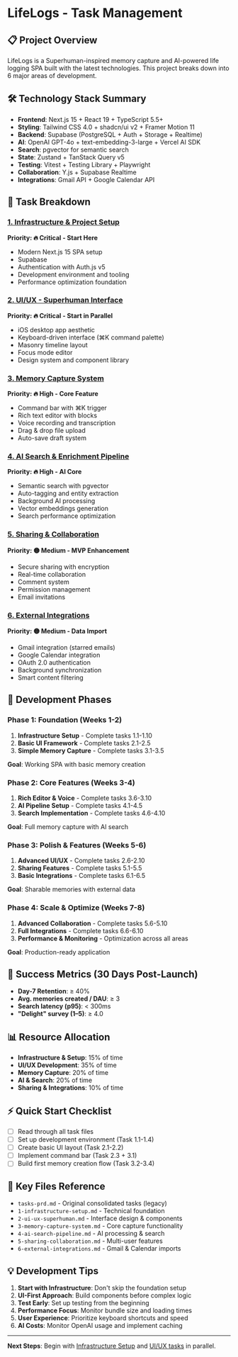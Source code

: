 # LifeLogs - Task Management

## 📋 Project Overview

LifeLogs is a Superhuman-inspired memory capture and AI-powered life logging SPA built with the latest technologies. This project breaks down into 6 major areas of development.

## 🛠 Technology Stack Summary

- **Frontend**: Next.js 15 + React 19 + TypeScript 5.5+
- **Styling**: Tailwind CSS 4.0 + shadcn/ui v2 + Framer Motion 11
- **Backend**: Supabase (PostgreSQL + Auth + Storage + Realtime)
- **AI**: OpenAI GPT-4o + text-embedding-3-large + Vercel AI SDK
- **Search**: pgvector for semantic search
- **State**: Zustand + TanStack Query v5
- **Testing**: Vitest + Testing Library + Playwright
- **Collaboration**: Y.js + Supabase Realtime
- **Integrations**: Gmail API + Google Calendar API

## 📁 Task Breakdown

### [1. Infrastructure & Project Setup](./1-infrastructure-setup.md)

**Priority: 🔥 Critical - Start Here**

- Modern Next.js 15 SPA setup
- Supabase
- Authentication with Auth.js v5
- Development environment and tooling
- Performance optimization foundation

### [2. UI/UX - Superhuman Interface](./2-ui-ux-superhuman.md)

**Priority: 🔥 Critical - Start in Parallel**

- iOS desktop app aesthetic
- Keyboard-driven interface (⌘K command palette)
- Masonry timeline layout
- Focus mode editor
- Design system and component library

### [3. Memory Capture System](./3-memory-capture-system.md)

**Priority: 🔥 High - Core Feature**

- Command bar with ⌘K trigger
- Rich text editor with blocks
- Voice recording and transcription
- Drag & drop file upload
- Auto-save draft system

### [4. AI Search & Enrichment Pipeline](./4-ai-search-pipeline.md)

**Priority: 🔥 High - AI Core**

- Semantic search with pgvector
- Auto-tagging and entity extraction
- Background AI processing
- Vector embeddings generation
- Search performance optimization

### [5. Sharing & Collaboration](./5-sharing-collaboration.md)

**Priority: 🟡 Medium - MVP Enhancement**

- Secure sharing with encryption
- Real-time collaboration
- Comment system
- Permission management
- Email invitations

### [6. External Integrations](./6-external-integrations.md)

**Priority: 🟡 Medium - Data Import**

- Gmail integration (starred emails)
- Google Calendar integration
- OAuth 2.0 authentication
- Background synchronization
- Smart content filtering

## 🚀 Development Phases

### Phase 1: Foundation (Weeks 1-2)

1. **Infrastructure Setup** - Complete tasks 1.1-1.10
2. **Basic UI Framework** - Complete tasks 2.1-2.5
3. **Simple Memory Capture** - Complete tasks 3.1-3.5

**Goal**: Working SPA with basic memory creation

### Phase 2: Core Features (Weeks 3-4)

1. **Rich Editor & Voice** - Complete tasks 3.6-3.10
2. **AI Pipeline Setup** - Complete tasks 4.1-4.5
3. **Search Implementation** - Complete tasks 4.6-4.10

**Goal**: Full memory capture with AI search

### Phase 3: Polish & Features (Weeks 5-6)

1. **Advanced UI/UX** - Complete tasks 2.6-2.10
2. **Sharing Features** - Complete tasks 5.1-5.5
3. **Basic Integrations** - Complete tasks 6.1-6.5

**Goal**: Sharable memories with external data

### Phase 4: Scale & Optimize (Weeks 7-8)

1. **Advanced Collaboration** - Complete tasks 5.6-5.10
2. **Full Integrations** - Complete tasks 6.6-6.10
3. **Performance & Monitoring** - Optimization across all areas

**Goal**: Production-ready application

## 🎯 Success Metrics (30 Days Post-Launch)

- **Day-7 Retention**: ≥ 40%
- **Avg. memories created / DAU**: ≥ 3
- **Search latency (p95)**: < 300ms
- **"Delight" survey (1–5)**: ≥ 4.0

## 📊 Resource Allocation

- **Infrastructure & Setup**: 15% of time
- **UI/UX Development**: 35% of time
- **Memory Capture**: 20% of time
- **AI & Search**: 20% of time
- **Sharing & Integrations**: 10% of time

## ⚡ Quick Start Checklist

- [ ] Read through all task files
- [ ] Set up development environment (Task 1.1-1.4)
- [ ] Create basic UI layout (Task 2.1-2.2)
- [ ] Implement command bar (Task 2.3 + 3.1)
- [ ] Build first memory creation flow (Task 3.2-3.4)

## 🔗 Key Files Reference

- `tasks-prd.md` - Original consolidated tasks (legacy)
- `1-infrastructure-setup.md` - Technical foundation
- `2-ui-ux-superhuman.md` - Interface design & components
- `3-memory-capture-system.md` - Core capture functionality
- `4-ai-search-pipeline.md` - AI processing & search
- `5-sharing-collaboration.md` - Multi-user features
- `6-external-integrations.md` - Gmail & Calendar imports

## 💡 Development Tips

1. **Start with Infrastructure**: Don't skip the foundation setup
2. **UI-First Approach**: Build components before complex logic
3. **Test Early**: Set up testing from the beginning
4. **Performance Focus**: Monitor bundle size and loading times
5. **User Experience**: Prioritize keyboard shortcuts and speed
6. **AI Costs**: Monitor OpenAI usage and implement caching

---

**Next Steps**: Begin with [Infrastructure Setup](./1-infrastructure-setup.md) and [UI/UX tasks](./2-ui-ux-superhuman.md) in parallel.
